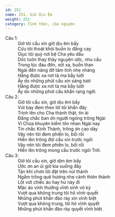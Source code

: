 ```yaml
---
id: 251
name: 251. Giờ Dịu Êm
weight: 251
category: Tỉnh thức, cầu nguyện
---
```

<dl><dt>Câu 1:</dt><dd data-verse="1">Giờ tôi cầu xin giờ dịu êm bấy <br/>Cứu tôi thoát khỏi buồn lo đắng cay <br/>Giục tôi quỳ nơi bệ Cha yêu dấu <br/>Dốc tuôn thay thảy nguyện ước, nhu cầu <br/>Trong lúc đau đớn, xót xa, buồn than <br/>Ngài đến nâng đỡ tâm linh nhẹ nhàng <br/>Hằng được xa nơi tà ma bẫy lưới <br/>Ấy do những phút cầu xin sáng tươi <br/>Hằng được xa nơi tà ma bẫy lưới <br/>Ấy do những phút cầu khẩn rạng ngời. </dd><dt>Câu 2:</dt><dd data-verse="2">Giờ tôi cầu xin, giờ dịu êm bấy <br/>Vút bay đem theo lời tôi khẩn đây <br/>Trình lên cho Cha thành thật, tín ái <br/>Đấng chắc ban ơn người ngóng trông Ngài <br/>Vì Chúa khuyên kiếm tôn nhan Ngài nay <br/>Tin chắc Kinh Thánh, trông ơn cao dày <br/>Vậy nên tôi đem phiền lo, bối rối <br/>Hiến lên trông đợi cầu xin trước ngôi <br/>Vậy nên tôi đem phiền lo, bối rối <br/>Hiến lên trông mong cầu trước ngôi Trời. </dd><dt>Câu 3:</dt><dd data-verse="3">Giờ tôi cầu xin, giờ dịm êm bấy <br/>Ước ơn an ủi giờ kia xuống đây <br/>Tận khi chơn tôi đặt trên núi thánh <br/>Ngắm trông quê hương nhẹ cảnh thiên thành <br/>Lột vứt chiếc áo hay hư này đi <br/>Mặc áo vinh thưởng vĩnh sinh vô kỳ <br/>Vượt qua không trung tôi hô vĩnh quyết <br/>Những phút khẩn đảo rày xin vĩnh biệt <br/>Vượt qua không trung, tôi hô vĩnh quyết <br/>Những phút khẩn đảo rày quyết vĩnh biệt. </dd></dl>
